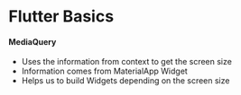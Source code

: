 # Flutter Basics

#### MediaQuery

- Uses the information from context to get the screen size
- Information comes from MaterialApp Widget
- Helps us to build Widgets depending on the screen size
